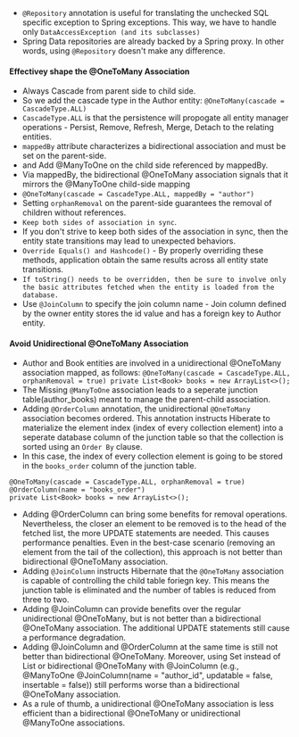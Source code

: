 - `@Repository` annotation is useful for translating the unchecked SQL specific exception to Spring exceptions. This way, we have to handle only `DataAccessException (and its subclasses)`
- Spring Data repositories are already backed by a Spring proxy. In other words, using `@Repository` doesn't make any difference.

#### Effectivey shape the @OneToMany Association

- Always Cascade from parent side to child side.
-  So we add the cascade type in the Author entity:
`@OneToMany(cascade = CascadeType.ALL)`
- `CascadeType.ALL` is that the persistence will propogate all entity manager operations - Persist, Remove, Refresh, Merge, Detach to the relating entities.
- `mappedBy` attribute characterizes a bidirectional association and must be set on the parent-side.
- and Add @ManyToOne on the child side referenced by mappedBy.
- Via mappedBy, the bidirectional @OneToMany association signals that it mirrors the @ManyToOne child-side mapping
- `@OneToMany(cascade = CascadeType.ALL,
              mappedBy = "author")`
- Setting `orphanRemoval` on the parent-side guarantees the removal of children without references.
- `Keep both sides of association in sync`.
- If you don't strive to keep both sides of the association in sync, then the entity state transitions may lead to unexpected behaviors.
- `Override Equals() and Hashcode()` - By properly overriding these methods, application obtain the same results across all entity state transitions.
- `If toString() needs to be overridden, then be sure to involve only the basic attributes fetched when the entity is loaded from the database.`
- Use `@JoinColumn` to specify the join column name - Join column defined by the owner entity stores the id value and has a foreign key to Author entity.

#### Avoid Unidirectional @OneToMany Association
- Author and Book entities are involved in a unidirectional @OneToMany association mapped, as follows:
`@OneToMany(cascade = CascadeType.ALL, orphanRemoval = true)
private List<Book> books = new ArrayList<>();`
- The Missing `@ManyToOne` association leads to a seperate junction table(author_books) meant to manage the parent-child association.
- Adding `@OrderColumn` annotation, the unidirectional `@OneToMany` association becomes ordered. This annotation instructs Hiberate to materialize the element index (index of every collection element) into a seperate database column of the junction table so that the collection is sorted using an `Order By` clause.
- In this case, the index of every collection element is going to be stored in the `books_order` column of the junction table.
```
@OneToMany(cascade = CascadeType.ALL, orphanRemoval = true)
@OrderColumn(name = "books_order")
private List<Book> books = new ArrayList<>();
```
- Adding @OrderColumn can bring some benefits for removal operations. Nevertheless, the closer an element to be removed is to the head of the fetched list, the more UPDATE statements are needed. This causes performance penalties. Even in the best-case scenario (removing an element from the tail of the collection), this approach is not better than bidirectional @OneToMany association.
- Adding `@JoinColumn` instructs Hibernate that the `@OneToMany` association is capable of controlling the child table foriegn key. This means the junction table is eliminated and the number of tables is reduced from three to two.
- Adding @JoinColumn can provide benefits over the regular unidirectional @OneToMany, but is not better than a bidirectional @OneToMany association. The additional UPDATE statements still cause a performance degradation.
- Adding @JoinColumn and @OrderColumn at the same time is still not better than bidirectional @OneToMany. Moreover, using Set instead of List or bidirectional @OneToMany with @JoinColumn (e.g., @ManyToOne @JoinColumn(name = "author_id", updatable = false, insertable = false)) still performs worse than a bidirectional @OneToMany association.
- As a rule of thumb, a unidirectional @OneToMany association is less efficient than a bidirectional @OneToMany or unidirectional @ManyToOne associations.